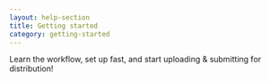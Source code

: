 ```yaml
---
layout: help-section
title: Getting started
category: getting-started
---
```

Learn the workflow, set up fast, and start uploading & submitting for distribution!
